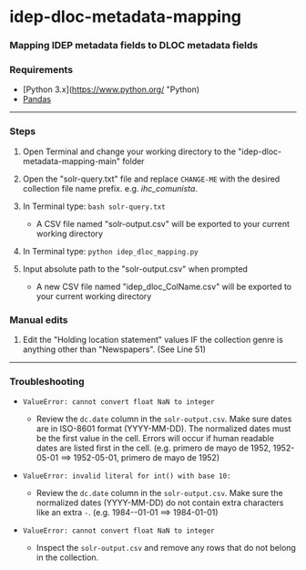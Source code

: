 # idep-dloc-metadata-mapping
### Mapping IDEP metadata fields to DLOC metadata fields


### Requirements
* [Python 3.x](https://www.python.org/ "Python)
* [Pandas](https://pypi.org/project/pandas/ "Pandas")

------------

### Steps
1. Open Terminal and change your working directory to the "idep-dloc-metadata-mapping-main" folder

2. Open the "solr-query.txt" file and replace ```CHANGE-ME``` with the desired collection file name prefix. e.g. *ihc_comunista*.

3. In Terminal type: ```bash solr-query.txt```

	* A CSV file named "solr-output.csv" will be exported to your current working directory

4. In Terminal type: ```python idep_dloc_mapping.py```

5. Input absolute path to the "solr-output.csv" when prompted

	* A new CSV file named "idep_dloc_ColName.csv" will be exported to your current working directory

### Manual edits
1. Edit the "Holding location statement" values IF the collection genre is anything other than "Newspapers". (See Line 51)

------------
### Troubleshooting

* ```ValueError: cannot convert float NaN to integer```
	* Review the ```dc.date``` column in the ```solr-output.csv```. Make sure dates are in ISO-8601 format (YYYY-MM-DD). The normalized dates must be the first value in the cell. Errors will occur if human readable dates are listed first in the cell. (e.g. primero de mayo de 1952, 1952-05-01 ==> 1952-05-01, primero de mayo de 1952)
	
* ```ValueError: invalid literal for int() with base 10:```
	* Review the ```dc.date``` column in the ```solr-output.csv```. Make sure the normalized dates (YYYY-MM-DD) do not contain extra characters like an extra ```-```. (e.g. 1984--01-01 ==> 1984-01-01)
	
* ```ValueError: cannot convert float NaN to integer```
	* Inspect the ```solr-output.csv``` and remove any rows that do not belong in the collection.
